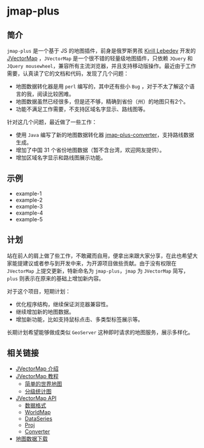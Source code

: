 jmap-plus
================
## 简介

`jmap-plus` 是一个基于 JS 的地图插件，前身是俄罗斯男孩 [Kirill Lebedev](http://careers.stackoverflow.com/kirilllebedev) 开发的 [JVectorMap](http://jvectormap.com/) ，`JVectorMap` 是一个很不错的轻量级地图插件，只依赖 `JQuery` 和 `JQuery mousewheel`，兼容所有主流浏览器，并且支持移动版操作。最近由于工作需要，认真读了它的文档和代码，发现了几个问题：

* 地图数据转化器是用 `perl` 编写的，其中还有些小 `Bug` ，对于不太了解这个语言的我，阅读比较困难。
* 地图数据虽然已经很多，但是还不够，精确到省份（州）的地图只有2个。
* 功能不满足工作需要，不支持区域名字显示、路线图等。

针对这几个问题，最近做了一些工作：

* 使用 `Java` 编写了新的地图数据转化器 [jmap-plus-converter](https://github.com/alei817927/jmap-plus-converter)，支持路线数据生成。
* 增加了中国 31 个省份地图数据（暂不含台湾，欢迎网友提供）。
* 增加区域名字显示和路线图展示功能。

## 示例

* example-1
* example-2
* example-3
* example-4
* example-5

## 计划

站在前人的肩上做了些工作，不敢藏而自用，便拿出来跟大家分享，在此也希望大家能提建议或者参与到开发中来，为开源项目做些贡献。由于没有权限在 `JVectorMap` 上提交更新，特新命名为 `jmap-plus`，`jmap` 为 `JVectorMap` 简写， `plus` 则表示在原来的基础上增加新内容。

对于这个项目，短期计划：

* 优化程序结构，继续保证浏览器兼容性。
* 继续增加新的地图数据。
* 增加新功能，比如支持鼠标点击、多类型标签展示等。

长期计划希望能够做成类似 `GeoServer` 这种即时请求的地图服务，展示多样化。

## 相关链接

* [JVectorMap 介绍](http://www.u396.com/jvectormap.html)
* [JVectorMap 教程](http://www.u396.com/tag/jvectormap-tutorials)
  * [简单的世界地图](http://www.u396.com/jvectormap-tutorials1.html)
  * [分级统计图](http://www.u396.com/jvectormap-choropleth-map.html)
* [JVectorMap API](http://www.u396.com/tag/jvectormap-api)
  * [数据格式](http://www.u396.com/jvectormap-api-data-format.html)
  * [WorldMap](http://www.u396.com/jvectormap-api-worldmap.html)
  * [DataSeries](http://www.u396.com/jvectormap-api-dataseries.html)
  * [Proj](http://www.u396.com/jvectormap-api-proj.html)
  * [Converter](http://www.u396.com/jvectormap-api-converter.html)
* [地图数据下载](http://www.u396.com/jvectormap-mapdata-download.html)
